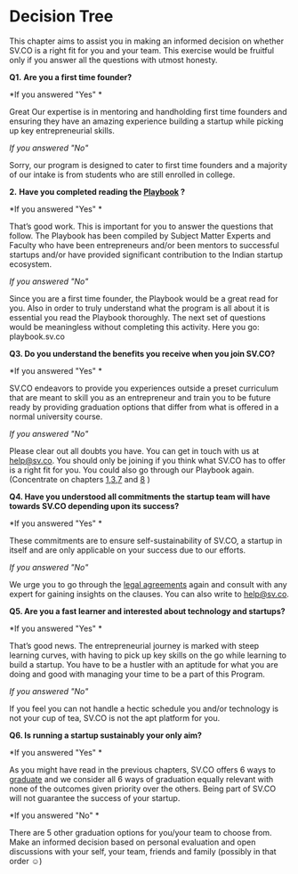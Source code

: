 # Decision Tree

This chapter aims to assist you in making an informed decision on whether SV.CO is a right fit for you and your team. This exercise would be fruitful only if you answer all the questions with utmost honesty.

**Q1.** **Are you a first time founder?**

*If you answered "Yes" *

Great Our expertise is in mentoring and handholding first time founders and ensuring they have an amazing experience building a startup while picking up key entrepreneurial skills.

*If you answered "No"*

Sorry, our program is designed to cater to first time founders and a majority of our intake is from students who are still enrolled in college.

**2.** **Have you completed reading the [Playbook](playbook.sv.co) ?**

*If you answered "Yes" * 

That’s good work. This is important for you to answer the questions that follow. The Playbook has been compiled by Subject Matter Experts and Faculty who have been entrepreneurs and/or been mentors to successful startups and/or have provided significant contribution to the Indian startup ecosystem.

*If you answered "No"*

Since you are a first time founder, the Playbook would be a great read for you. Also in order to truly understand what the program is all about it is essential you read the Playbook thoroughly. The next set of questions would be meaningless without completing this activity. Here you go: playbook.sv.co

**Q3. Do you understand the benefits you receive when you join SV.CO?**

*If you answered "Yes" * 

SV.CO endeavors to provide you experiences outside a preset curriculum that are meant to skill you as an entrepreneur and train you to be future ready by providing graduation options that differ from what is offered in a normal university course.

*If you answered "No"*

Please clear out all doubts you have. You can get in touch with us at help@sv.co. You should only be joining if you think what SV.CO has to offer is a right fit for you. You could also go through our Playbook again.
(Concentrate on chapters [1](http://playbook.sv.co/1-partnership.html),[3](http://playbook.sv.co/3-verified-timelines.html),[7](http://playbook.sv.co/7-graduation.html) and [8](http://playbook.sv.co/8-perks.html) )

**Q4. Have you understood all commitments the startup team will have towards SV.CO depending upon its success?**

*If you answered "Yes" * 

These commitments are to ensure self-sustainability of SV.CO, a startup in itself and are only applicable on your success due to our efforts.

*If you answered "No"*

We urge you to go through the [legal agreements](http://playbook.sv.co/2-legal-agreement.html) again and consult with any expert for gaining insights on the clauses. You can also write to help@sv.co.

**Q5. Are you a fast learner and interested about technology and startups?**

*If you answered "Yes" * 

That’s good news. The entrepreneurial journey is marked with steep learning curves, with having to pick up key skills on the go while learning to build a startup. You have to be a hustler with an aptitude for what you are doing and good with managing your time to be a part of this Program.

*If you answered "No"*

If you feel you can not handle a hectic schedule you and/or technology is not your cup of tea, SV.CO is not the apt platform for you.

**Q6. Is running a startup sustainably your only aim?**

*If you answered "Yes" * 

As you might have read in the previous chapters, SV.CO offers 6 ways to [graduate](http://playbook.sv.co/7-graduation.html) and we consider all 6 ways of graduation equally relevant with none of the outcomes given priority over the others. Being part of SV.CO will not guarantee the success of your startup.

*If you answered "No" * 

There are 5 other graduation options for you/your team to choose from. Make an informed decision based on personal evaluation and open discussions with your self, your team, friends and family (possibly in that order ☺)

